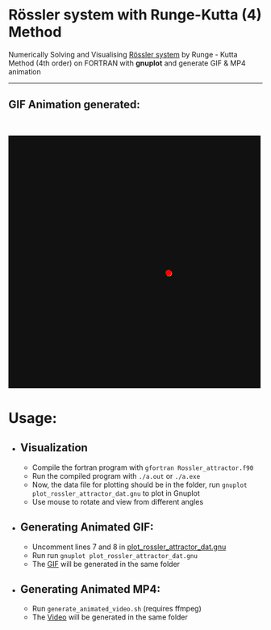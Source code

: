 # **Rössler system with Runge-Kutta (4) Method**

Numerically Solving and Visualising [Rössler system](https://en.wikipedia.org/wiki/Rössler_attractor) by Runge - Kutta Method (4th order) on FORTRAN with **gnuplot** and generate GIF & MP4 animation



***

## GIF Animation generated:
<br>

![Animation GIF](rossler_attractor.gif)

# Usage:
* ## Visualization
  * Compile the fortran program with 
  ```gfortran Rossler_attractor.f90```
  * Run the compiled program with `./a.out` or `./a.exe`
  * Now, the data file for plotting should be in the folder, run `gnuplot plot_rossler_attractor_dat.gnu` to plot in Gnuplot
  * Use mouse to rotate and view from different angles


* ## Generating Animated GIF:

  * Uncomment lines 7 and 8 in [plot_rossler_attractor_dat.gnu](plot_rossler_attractor_dat.gnu)
  * Run run `gnuplot plot_rossler_attractor_dat.gnu`
  * The [GIF](rossler_attractor.gif) will be generated in the same folder


* ## Generating Animated MP4:
  * Run ```generate_animated_video.sh``` (requires ffmpeg)
  * The [Video](rossler_attractor.mp4) will be generated in the same folder